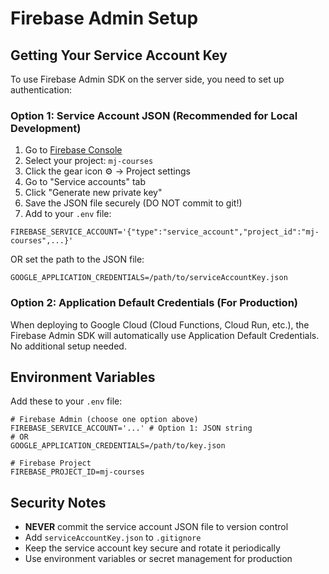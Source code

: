 # Firebase Admin Setup

## Getting Your Service Account Key

To use Firebase Admin SDK on the server side, you need to set up authentication:

### Option 1: Service Account JSON (Recommended for Local Development)

1. Go to [Firebase Console](https://console.firebase.google.com/)
2. Select your project: `mj-courses`
3. Click the gear icon ⚙️ → Project settings
4. Go to "Service accounts" tab
5. Click "Generate new private key"
6. Save the JSON file securely (DO NOT commit to git!)
7. Add to your `.env` file:

```env
FIREBASE_SERVICE_ACCOUNT='{"type":"service_account","project_id":"mj-courses",...}'
```

OR set the path to the JSON file:

```env
GOOGLE_APPLICATION_CREDENTIALS=/path/to/serviceAccountKey.json
```

### Option 2: Application Default Credentials (For Production)

When deploying to Google Cloud (Cloud Functions, Cloud Run, etc.), the Firebase Admin SDK will automatically use Application Default Credentials. No additional setup needed.

## Environment Variables

Add these to your `.env` file:

```env
# Firebase Admin (choose one option above)
FIREBASE_SERVICE_ACCOUNT='...' # Option 1: JSON string
# OR
GOOGLE_APPLICATION_CREDENTIALS=/path/to/key.json

# Firebase Project
FIREBASE_PROJECT_ID=mj-courses
```

## Security Notes

- **NEVER** commit the service account JSON file to version control
- Add `serviceAccountKey.json` to `.gitignore`
- Keep the service account key secure and rotate it periodically
- Use environment variables or secret management for production

